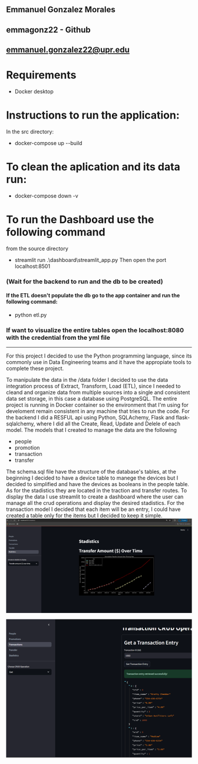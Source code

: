 ## Emmanuel Gonzalez Morales
## emmagonz22 - Github
## emmanuel.gonzalez22@upr.edu

# Requirements

- Docker desktop

# Instructions to run the application:

In the src directory:

- docker-compose up --build

#### 

# To clean the aplication and its data run:

- docker-compose down -v

# To run the Dashboard use the following command

from the source directory
- streamlit run .\dashboard\streamlit_app.py
Then open the port localhost:8501

### (Wait for the backend to run and the db to be created)

#### If the ETL doesn't populate the db go to the app container and run the following command:
- python etl.py

### If want to visualize the entire tables open the localhost:8080 with the credential from the yml file

--- 

For this project I decided to use the Python programming language, since its commonly use in Data Engineering teams and it have the appropiate tools to complete these project.

To manipulate the data in the /data folder I decided to use the data integration process of Extract, Transform, Load (ETL), since I needed to cleand and organize data from multiple sources into a single and consistent data set storage, in this case a database using PostgreSQL. The entire project is running in Docker container so the environment that I'm using for develoment remain consistent in any machine that tries to run the code. For the backend I did a RESFUL api using Python, SQLAchemy, Flask and flask-sqlalchemy, where I did all the Create, Read, Update and Delele of each model. The models that I created to manage the data are the following

- people
- promotion
- transaction
- transfer

The schema.sql file have the structure of the database's tables, at the beginning I decided to have a device table to manege the devices but I decided to simplified and have the devices as booleans in the people table. As for the stadistics they are located in the traction and transfer routes. To display the data I use streamlit to create a dashboard where the user can manage all the crud operations and display the desired stadistics. For the transaction model I decided that each item will be an entry, I could have created a table only for the items but I decided to keep it simple.
![alt text](image.png)

![alt text](image-1.png)
